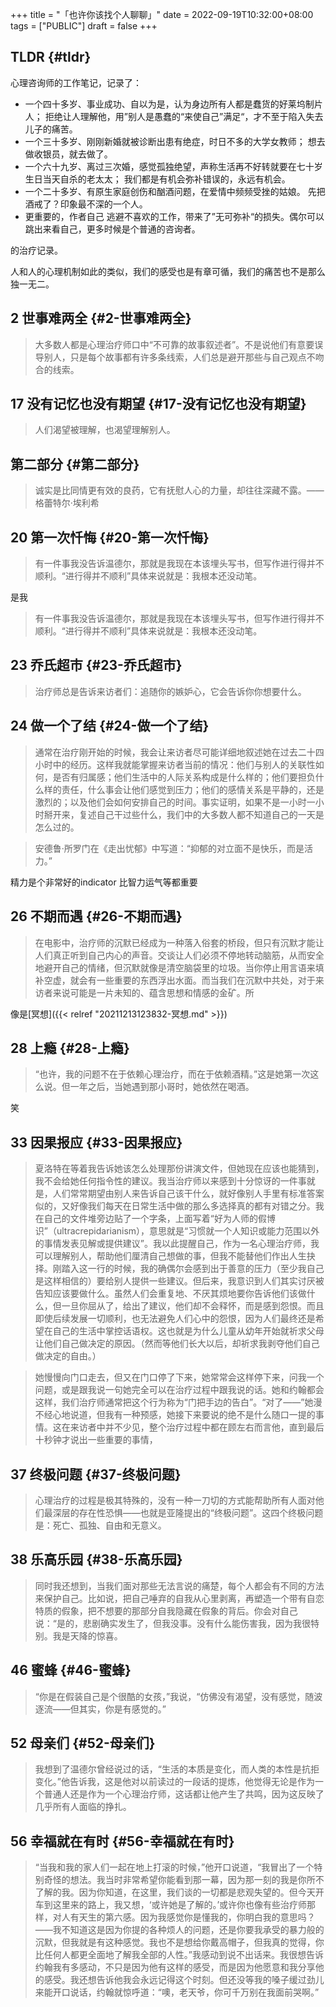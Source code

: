 +++
title = "「也许你该找个人聊聊」"
date = 2022-09-19T10:32:00+08:00
tags = ["PUBLIC"]
draft = false
+++

## TLDR {#tldr}

心理咨询师的工作笔记，记录了：

-   一个四十多岁、事业成功、自以为是，认为身边所有人都是蠢货的好莱坞制片人；
    拒绝让人理解他，用”别人是愚蠢的“来使自己”满足“，才不至于陷入失去儿子的痛苦。
-   一个三十多岁、刚刚新婚就被诊断出患有绝症，时日不多的大学女教师；
    想去做收银员，就去做了。
-   一个六十九岁、离过三次婚，感觉孤独绝望，声称生活再不好转就要在七十岁生日当天自杀的老太太；
    我们都是有机会弥补错误的，永远有机会。
-   一个二十多岁、有原生家庭创伤和酗酒问题，在爱情中频频受挫的姑娘。
    先把酒戒了？印象最不深的一个人。
-   更重要的，作者自己
    逃避不喜欢的工作，带来了”无可弥补“的损失。偶尔可以跳出来看自己，更多时候是个普通的咨询者。

的治疗记录。

人和人的心理机制如此的类似，我们的感受也是有章可循，我们的痛苦也不是那么独一无二。


## 2 世事难两全 {#2-世事难两全}

> 大多数人都是心理治疗师口中“不可靠的故事叙述者”。不是说他们有意要误导别人，只是每个故事都有许多条线索，人们总是避开那些与自己观点不吻合的线索。


## 17 没有记忆也没有期望 {#17-没有记忆也没有期望}

> 人们渴望被理解，也渴望理解别人。


## 第二部分 {#第二部分}

> 诚实是比同情更有效的良药，它有抚慰人心的力量，却往往深藏不露。——格蕾特尔·埃利希


## 20 第一次忏悔 {#20-第一次忏悔}

> 有一件事我没告诉温德尔，那就是我现在本该埋头写书，但写作进行得并不顺利。“进行得并不顺利”具体来说就是：我根本还没动笔。

是我

> 有一件事我没告诉温德尔，那就是我现在本该埋头写书，但写作进行得并不顺利。“进行得并不顺利”具体来说就是：我根本还没动笔。


## 23 乔氏超市 {#23-乔氏超市}

> 治疗师总是告诉来访者们：追随你的嫉妒心，它会告诉你你想要什么。


## 24 做一个了结 {#24-做一个了结}

> 通常在治疗刚开始的时候，我会让来访者尽可能详细地叙述她在过去二十四小时中的经历。这样我就能掌握来访者当前的情况：他们与别人的关联性如何，是否有归属感；他们生活中的人际关系构成是什么样的；他们要担负什么样的责任，什么事会让他们感觉到压力；他们的感情关系是平静的，还是激烈的；以及他们会如何安排自己的时间。事实证明，如果不是一小时一小时掰开来，复述自己干过些什么，我们中的大多数人都不知道自己的一天是怎么过的。

<!--quoteend-->

> 安德鲁·所罗门在《走出忧郁》中写道：“抑郁的对立面不是快乐，而是活力。”

精力是个非常好的indicator 比智力运气等都重要


## 26 不期而遇 {#26-不期而遇}

> 在电影中，治疗师的沉默已经成为一种落入俗套的桥段，但只有沉默才能让人们真正听到自己内心的声音。交谈让人们必须不停地转动脑筋，从而安全地避开自己的情绪，但沉默就像是清空脑袋里的垃圾。当你停止用言语来填补空虚，就会有一些重要的东西浮出水面。而当我们在沉默中共处，对于来访者来说可能是一片未知的、蕴含思想和情感的金矿。所

像是[冥想]({{< relref "20211213123832-冥想.md" >}})


## 28 上瘾 {#28-上瘾}

> “也许，我的问题不在于依赖心理治疗，而在于依赖酒精。”这是她第一次这么说。但一年之后，当她遇到那小哥时，她依然在喝酒。

笑


## 33 因果报应 {#33-因果报应}

> 夏洛特在等着我告诉她该怎么处理那份讲演文件，但她现在应该也能猜到，我不会给她任何指令性的建议。我当治疗师以来感到十分惊讶的一件事就是，人们常常期望由别人来告诉自己该干什么，就好像别人手里有标准答案似的，又好像我们每天在日常生活中做的那么多选择真的都有对错之分。我在自己的文件堆旁边贴了一个字条，上面写着“好为人师的假博识”（ultracrepidarianism），意思就是“习惯就一个人知识或能力范围以外的事情发表见解或提供建议”。我以此提醒自己，作为一名心理治疗师，我可以理解别人，帮助他们厘清自己想做的事，但我不能替他们作出人生抉择。刚踏入这一行的时候，我的确偶尔会感到出于善意的压力（至少我自己是这样相信的）要给别人提供一些建议。但后来，我意识到人们其实讨厌被告知应该要做什么。虽然人们会重复地、不厌其烦地要你告诉他们该做什么，但一旦你屈从了，给出了建议，他们却不会释怀，而是感到怨恨。而且即使后续发展一切顺利，也无法避免人们心中的怨恨，因为人们最终还是希望在自己的生活中掌控话语权。这也就是为什么儿童从幼年开始就祈求父母让他们自己做决定的原因。（然而等他们长大以后，却祈求我剥夺他们自己做决定的自由。）

<!--quoteend-->

> 她慢慢向门口走去，但又在门口停了下来，她常常会这样停下来，问我一个问题，或是跟我说一句她完全可以在治疗过程中跟我说的话。她和约翰都会这样，我们治疗师通常把这个行为称为“门把手边的告白”。“对了——”她漫不经心地说道，但我有一种预感，她接下来要说的绝不是什么随口一提的事情。这在来访者中并不少见，整个治疗过程中都在顾左右而言他，直到最后十秒钟才说出一些重要的事情，


## 37 终极问题 {#37-终极问题}

> 心理治疗的过程是极其特殊的，没有一种一刀切的方式能帮助所有人面对他们最深层的存在性恐惧——也就是亚隆提出的“终极问题”。这四个终极问题是：死亡、孤独、自由和无意义。


## 38 乐高乐园 {#38-乐高乐园}

> 同时我还想到，当我们面对那些无法言说的痛楚，每个人都会有不同的方法来保护自己。比如说，把自己唾弃的自我从心里剥离，再塑造一个带有自恋特质的假象，把不想要的那部分自我隐藏在假象的背后。你会对自己说：“是的，悲剧确实发生了，但我没事。没有什么能伤害我，因为我很特别。我是天降的惊喜。


## 46 蜜蜂 {#46-蜜蜂}

> “你是在假装自己是个很酷的女孩，”我说，“仿佛没有渴望，没有感觉，随波逐流——但其实，你是有感觉的。”


## 52 母亲们 {#52-母亲们}

> 我想到了温德尔曾经说过的话，“生活的本质是变化，而人类的本性是抗拒变化。”他告诉我，这是他对以前读过的一段话的提炼，他觉得无论是作为一个普通人还是作为一个心理治疗师，这话都让他产生了共鸣，因为这反映了几乎所有人面临的挣扎。


## 56 幸福就在有时 {#56-幸福就在有时}

> “当我和我的家人们一起在地上打滚的时候，”他开口说道，“我冒出了一个特别奇怪的想法。我当时非常希望你能看到那一幕，因为那一刻的我是你所不了解的我。因为你知道，在这里，我们谈的一切都是悲观失望的。但今天开车到这里来的路上，我又想，‘或许她是了解的。’或许你也像有些治疗师那样，对人有天生的第六感。因为我感觉你是懂我的，你明白我的意思吗？——我不知道这是因为你提的各种烦人的问题，还是你要我承受的暴力般的沉默，但我就是有这种感觉。我也不是想给你戴高帽子，但我真的觉得，你比任何人都更全面地了解我全部的人性。”我感动到说不出话来。我很想告诉约翰我有多感动，不只是因为他有这样的感受，而是因为他愿意和我分享他的感受。我还想告诉他我会永远记得这个时刻。但还没等我的嗓子缓过劲儿来能开口说话，约翰就惊呼道：“噢，老天爷，你可千万别在我面前哭啊。”